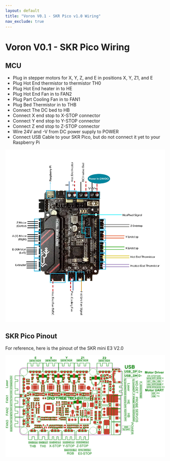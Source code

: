 ```yaml
---
layout: default
title: "Voron V0.1 - SKR Pico v1.0 Wiring"
nav_exclude: true
---
```


# Voron V0.1 - SKR Pico Wiring

## MCU

* Plug in stepper motors for X, Y, Z, and E in positions X, Y, Z1, and E
* Plug Hot End thermistor to thermistor TH0
* Plug Hot End heater in to HE
* Plug Hot End Fan in to FAN2
* Plug Part Cooling Fan in to FAN1
* Plug Bed Thermistor in to THB
* Connect The DC bed to HB
* Connect X end stop to X-STOP connector
* Connect Y end stop to Y-STOP connector
* Connect Z end stop to Z-STOP connector
* Wire 24V and -V from DC power supply to POWER
* Connect USB Cable to your SKR Pico, but do not connect it yet to your Raspberry Pi

![](.images/../images/Voron0.1_Wiring_Diagram_SKR_PICO_V1.0.jpg)


## SKR Pico Pinout

For reference, here is the pinout of the SKR mini E3 V2.0

![](./images/skr-pico-pinout.png)